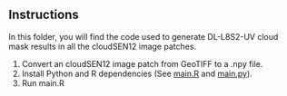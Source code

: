 ## Instructions

In this folder, you will find the code used to generate DL-L8S2-UV cloud mask results in all the cloudSEN12 image patches. 

1) Convert an cloudSEN12 image patch from GeoTIFF to a .npy file.
2) Install Python and R dependencies (See [main.R](https://github.com/cloudsen12/models/blob/master/DL-L8S2-UV/main.R) and [main.py](https://github.com/cloudsen12/models/blob/master/DL-L8S2-UV/main.py)).
3) Run main.R
